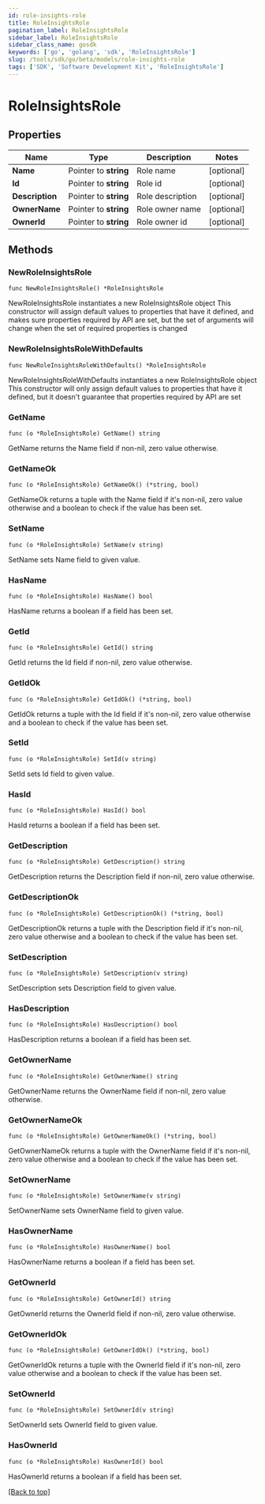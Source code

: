 ```yaml
---
id: role-insights-role
title: RoleInsightsRole
pagination_label: RoleInsightsRole
sidebar_label: RoleInsightsRole
sidebar_class_name: gosdk
keywords: ['go', 'golang', 'sdk', 'RoleInsightsRole'] 
slug: /tools/sdk/go/beta/models/role-insights-role
tags: ['SDK', 'Software Development Kit', 'RoleInsightsRole']
---
```


# RoleInsightsRole

## Properties

Name | Type | Description | Notes
------------ | ------------- | ------------- | -------------
**Name** |  Pointer to **string** | Role name | [optional] 
**Id** |  Pointer to **string** | Role id | [optional] 
**Description** |  Pointer to **string** | Role description | [optional] 
**OwnerName** |  Pointer to **string** | Role owner name | [optional] 
**OwnerId** |  Pointer to **string** | Role owner id | [optional] 

## Methods

### NewRoleInsightsRole

`func NewRoleInsightsRole() *RoleInsightsRole`

NewRoleInsightsRole instantiates a new RoleInsightsRole object
This constructor will assign default values to properties that have it defined,
and makes sure properties required by API are set, but the set of arguments
will change when the set of required properties is changed

### NewRoleInsightsRoleWithDefaults

`func NewRoleInsightsRoleWithDefaults() *RoleInsightsRole`

NewRoleInsightsRoleWithDefaults instantiates a new RoleInsightsRole object
This constructor will only assign default values to properties that have it defined,
but it doesn't guarantee that properties required by API are set

### GetName

`func (o *RoleInsightsRole) GetName() string`

GetName returns the Name field if non-nil, zero value otherwise.

### GetNameOk

`func (o *RoleInsightsRole) GetNameOk() (*string, bool)`

GetNameOk returns a tuple with the Name field if it's non-nil, zero value otherwise
and a boolean to check if the value has been set.

### SetName

`func (o *RoleInsightsRole) SetName(v string)`

SetName sets Name field to given value.

### HasName

`func (o *RoleInsightsRole) HasName() bool`

HasName returns a boolean if a field has been set.

### GetId

`func (o *RoleInsightsRole) GetId() string`

GetId returns the Id field if non-nil, zero value otherwise.

### GetIdOk

`func (o *RoleInsightsRole) GetIdOk() (*string, bool)`

GetIdOk returns a tuple with the Id field if it's non-nil, zero value otherwise
and a boolean to check if the value has been set.

### SetId

`func (o *RoleInsightsRole) SetId(v string)`

SetId sets Id field to given value.

### HasId

`func (o *RoleInsightsRole) HasId() bool`

HasId returns a boolean if a field has been set.

### GetDescription

`func (o *RoleInsightsRole) GetDescription() string`

GetDescription returns the Description field if non-nil, zero value otherwise.

### GetDescriptionOk

`func (o *RoleInsightsRole) GetDescriptionOk() (*string, bool)`

GetDescriptionOk returns a tuple with the Description field if it's non-nil, zero value otherwise
and a boolean to check if the value has been set.

### SetDescription

`func (o *RoleInsightsRole) SetDescription(v string)`

SetDescription sets Description field to given value.

### HasDescription

`func (o *RoleInsightsRole) HasDescription() bool`

HasDescription returns a boolean if a field has been set.

### GetOwnerName

`func (o *RoleInsightsRole) GetOwnerName() string`

GetOwnerName returns the OwnerName field if non-nil, zero value otherwise.

### GetOwnerNameOk

`func (o *RoleInsightsRole) GetOwnerNameOk() (*string, bool)`

GetOwnerNameOk returns a tuple with the OwnerName field if it's non-nil, zero value otherwise
and a boolean to check if the value has been set.

### SetOwnerName

`func (o *RoleInsightsRole) SetOwnerName(v string)`

SetOwnerName sets OwnerName field to given value.

### HasOwnerName

`func (o *RoleInsightsRole) HasOwnerName() bool`

HasOwnerName returns a boolean if a field has been set.

### GetOwnerId

`func (o *RoleInsightsRole) GetOwnerId() string`

GetOwnerId returns the OwnerId field if non-nil, zero value otherwise.

### GetOwnerIdOk

`func (o *RoleInsightsRole) GetOwnerIdOk() (*string, bool)`

GetOwnerIdOk returns a tuple with the OwnerId field if it's non-nil, zero value otherwise
and a boolean to check if the value has been set.

### SetOwnerId

`func (o *RoleInsightsRole) SetOwnerId(v string)`

SetOwnerId sets OwnerId field to given value.

### HasOwnerId

`func (o *RoleInsightsRole) HasOwnerId() bool`

HasOwnerId returns a boolean if a field has been set.


[[Back to top]](#) 



